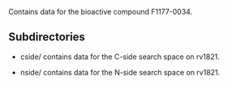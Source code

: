 Contains data for the bioactive compound F1177-0034.

## Subdirectories

- cside/ contains data for the C-side search space on rv1821.

- nside/ contains data for the N-side search space on rv1821.

